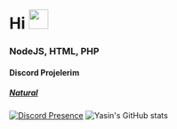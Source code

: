 <h1>Hi <img src="https://media.tenor.com/images/27409f6f9535c3aa8cb650efc319c19a/tenor.gif" height="35px"></h1>

<h3> NodeJS, HTML, PHP</h3>
<h4> Discord Projelerim</h4>
<h5> <a href="https://music-natural.cf">Natural</a></h5>

[![Discord Presence](https://lanyard-profile-readme.vercel.app/api/817498472546041888)](https://discord.com/users/817498472546041888)
![Yasin's GitHub stats](https://github-readme-stats.vercel.app/api?username=savior210&show_icons=true&theme=dark)<br>


